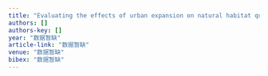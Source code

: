 ```yaml
---
title: "Evaluating the effects of urban expansion on natural habitat quality by coupling localized shared socioeconomic pathways and the land use scenario dynamics-urban model"
authors: []
authors-key: []
year: "数据暂缺"
article-link: "数据暂缺"
venue: "数据暂缺"
bibex: "数据暂缺"
---
```

